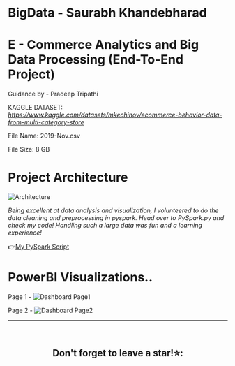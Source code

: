 # BigData - Saurabh Khandebharad

# E - Commerce Analytics and Big Data Processing (End-To-End Project)
Guidance by - Pradeep Tripathi 

KAGGLE DATASET: _https://www.kaggle.com/datasets/mkechinov/ecommerce-behavior-data-from-multi-category-store_

File Name: 2019-Nov.csv

File Size: 8 GB

# Project Architecture
![Architecture](https://github.com/Saurabhkhandebharad/BigData-SK/assets/104715190/88286a98-0f87-4c4e-95c5-a57970ba4854)

*Being excellent at data analysis and visualization, I volunteered to do the data cleaning and preprocessing in pyspark. Head over to PySpark.py and check my code! Handling such a large data was fun and a learning experience!*

👉[My PySpark Script](https://github.com/Saurabhkhandebharad/BigData-SK/blob/main/PySpark%20Script.py)

# PowerBI Visualizations.. 

Page 1 - 
![Dashboard Page1](https://github.com/Saurabhkhandebharad/BigData-SK/assets/104715190/4b1c5cb0-5d49-4bfa-87a7-72e03f4cfc15)

Page 2 -
![Dashboard Page2](https://github.com/Saurabhkhandebharad/BigData-SK/assets/104715190/9312784a-4e2a-4e6f-ab42-9c421001ebd5)


<hr />
<br />

## <div align = 'center'>Don't forget to leave a star!⭐:</div>
